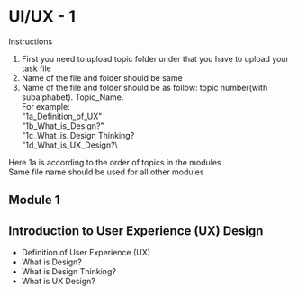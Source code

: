 # UI/UX - 1

Instructions
1. First you need to upload topic folder under that you have to upload your task file
2. Name of the file and folder should be same
3. Name of the file and folder should be as follow: topic number(with subalphabet). Topic_Name.\
For example:\
                 "1a_Definition_of_UX"\
                 "1b_What_is_Design?"\
                 "1c_What_is_Design Thinking?\
                 "1d_What_is_UX_Design?\
                 
Here 1a is according to the order of topics in the modules\
Same file name should be used for all other modules

## Module 1
  ## Introduction to User Experience (UX) Design
  <ul>
    <li>Definition of User Experience (UX)</li>
  <li>What is Design?</li>
    <li>What is Design Thinking?</li>
    <li>What is UX Design?</li>
  </ul>

